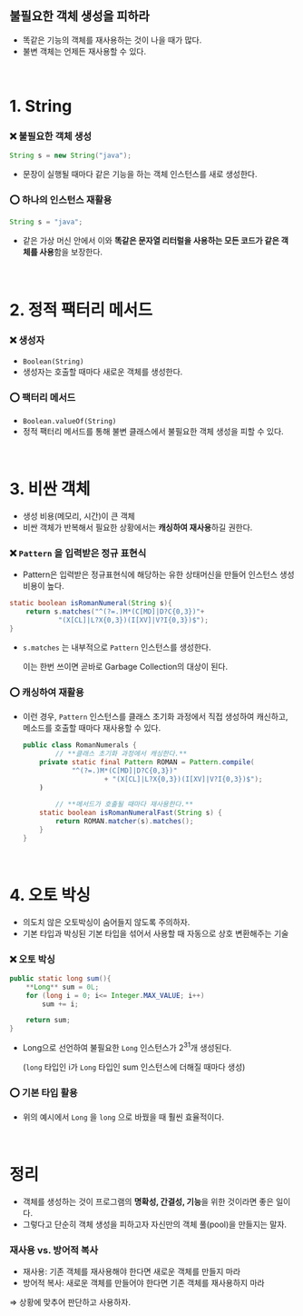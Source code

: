 ## 불필요한 객체 생성을 피하라

- 똑같은 기능의 객체를 재사용하는 것이 나을 때가 많다.
- 불변 객체는 언제든 재사용할 수 있다.
</br>

# 1. String

### ❌ 불필요한 객체 생성

```java
String s = new String("java");
```

- 문장이 실행될 때마다 같은 기능을 하는 객체 인스턴스를 새로 생성한다.

### ⭕ 하나의 인스턴스 재활용

```java
String s = "java";
```

- 같은 가상 머신 안에서 이와 **똑같은 문자열 리터럴을 사용하는 모든 코드가 같은 객체를 사용**함을 보장한다.
</br>

# 2. 정적 팩터리 메서드

### ❌ 생성자

- `Boolean(String)`
- 생성자는 호출할 때마다 새로운 객체를 생성한다.

### ⭕ 팩터리 메서드

- `Boolean.valueOf(String)`
- 정적 팩터리 메서드를 통해 불변 클래스에서 불필요한 객체 생성을 피할 수 있다.
</br>

# 3. 비싼 객체

- 생성 비용(메모리, 시간)이 큰 객체
- 비싼 객체가 반복해서 필요한 상황에서는 **캐싱하여 재사용**하길 권한다.

### ❌ `Pattern` 을 입력받은 정규 표현식

- Pattern은 입력받은 정규표현식에 해당하는 유한 상태머신을 만들어 인스턴스 생성비용이 높다.

```java
static boolean isRomanNumeral(String s){
    return s.matches("^(?=.)M*(C[MD]|D?C{0,3})"+
            "(X[CL]|L?X{0,3})(I[XV]|V?I{0,3})$");
}
```

- `s.matches` 는 내부적으로 `Pattern` 인스턴스를 생성한다.
    
    이는 한번 쓰이면 곧바로 Garbage Collection의 대상이 된다.
    

### ⭕ 캐싱하여 재활용

- 이런 경우, `Pattern` 인스턴스를 클래스 초기화 과정에서 직접 생성하여 캐신하고, 메소드를 호출할 때마다 재사용할 수 있다.
    
    ```java
    public class RomanNumerals {
    		// **클래스 초기화 과정에서 캐싱한다.**
        private static final Pattern ROMAN = Pattern.compile(
                "^(?=.)M*(C[MD]|D?C{0,3})"
                        + "(X[CL]|L?X{0,3})(I[XV]|V?I{0,3})$");
        )
        
    		// **메서드가 호출될 때마다 재사용한다.**                
        static boolean isRomanNumeralFast(String s) {
            return ROMAN.matcher(s).matches();
        }
    }
    ```  
</br>

# 4. 오토 박싱

- 의도치 않은 오토박싱이 숨어들지 않도록 주의하자.
- 기본 타입과 박싱된 기본 타입을 섞어서 사용할 때 자동으로 상호 변환해주는 기술

### ❌ 오토 박싱

```java
public static long sum(){
    **Long** sum = 0L;
    for (long i = 0; i<= Integer.MAX_VALUE; i++)
        sum += i;

    return sum;
}
```

- Long으로 선언하여 불필요한 `Long` 인스턴스가 $2^{31}$개 생성된다.
    
    (`long` 타입인 i가 `Long` 타입인 sum 인스턴스에 더해질 때마다 생성)
    

### ⭕ 기본 타입 활용

- 위의 예시에서 `Long` 을 `long` 으로 바꿨을 때 훨씬 효율적이다.
</br>

# 정리

- 객체를 생성하는 것이 프로그램의 **명확성, 간결성, 기능**을 위한 것이라면 좋은 일이다.
- 그렇다고 단순히 객체 생성을 피하고자 자신만의 객체 풀(pool)을 만들지는 말자.

### 재사용 vs. 방어적 복사

- 재사용: 기존 객체를 재사용해야 한다면 새로운 객체를 만들지 마라
- 방어적 복사: 새로운 객체를 만들어야 한다면 기존 객체를 재사용하지 마라

⇒ 상황에 맞추어 판단하고 사용하자.

